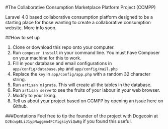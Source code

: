#The Collaborative Consumption Marketplace Platform  Project (CCMPP)

Laravel 4.0 based collaborative consumption platform designed to be a starting place for those wanting to create a collaborative consumption website. More info soon.

##How to set up
1. Clone or download this repo onto your computer.
2. Run ```composer install``` in your command line. You must have Composer on your machine for this to work.
3. Fill in your database and email configurations in ```app/config/database.php``` and ```app/config/mail.php```
4. Replace the ``key`` in ```app/config/app.php``` with a random 32 character string.
5. Run ``artisan migrate``. This will create all the tables in the database.
6. Run ``artisan serve`` to see the fruits of your labour in your web browser.
7. Modify to your liking.
8. Tell us about your project based on CCMPP by opening an issue here on Github.

###Dontations
Feel free to tip the founder of the project with Dogecoin at ```DJEcwpELiJ1ypNwggmn4FCYigsiyViQwBg``` if you found this useful.
